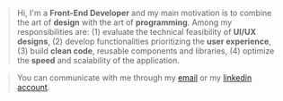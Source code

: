 [github]: https://github.com/MichaellAlavedraMunayco
[gmail]: mailto:f.michaell.a.m@gmail.com
[linkedin]: https://www.linkedin.com/in/femicalamu/


> Hi, I'm a **Front-End Developer** and my main motivation is to combine the art of **design** with the art of **programming**. Among my responsibilities are: (1) evaluate the technical feasibility of **UI/UX designs**, (2) develop functionalities prioritizing the **user experience**, (3) build **clean code**, reusable components and libraries, (4) optimize the **speed** and scalability of the application.

> You can communicate with me through my [email](gmail) or my [linkedin account](linkedin).

<!---
[![Michaell Github Stats](https://github-readme-stats.vercel.app/api?username=MichaellAlavedraMunayco&show_icons=true&count_private=true&include_all_commits=true&locale=en)](github) 
-->
